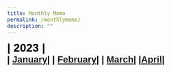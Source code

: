 ```yaml
---
title: Monthly Memo
permalink: /monthlymemo/
description: ""
---
```

<span style="font-size:20.0pt;font-family:Arial;color:black"><b>| 2023 |<span style="font-size:16.0pt;font-family:Arial;color:black"><b><br>
| [January](/files/Monthly%20Memo/Janmemo2023.pdf)| 
| [February](/files/Monthly%20Memo/Febmemo2023.pdf)| 
| [March](/files/Monthly%20Memo/Marchmemo2023.pdf)| 
|[April](/files/Monthly%20Memo/aprilmemo.pdf)|</b></span></b></span>